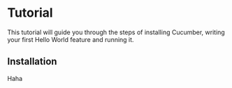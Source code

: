# Tutorial

This tutorial will guide you through the steps of installing Cucumber, writing your first Hello World feature and running it.

## Installation

Haha